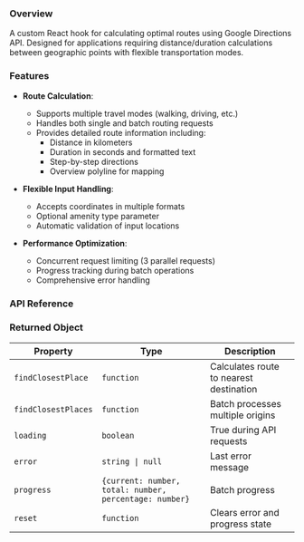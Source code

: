 
### Overview
A custom React hook for calculating optimal routes using Google Directions API. Designed for applications requiring distance/duration calculations between geographic points with flexible transportation modes.

### Features
- **Route Calculation**:
  - Supports multiple travel modes (walking, driving, etc.)
  - Handles both single and batch routing requests
  - Provides detailed route information including:
    - Distance in kilometers
    - Duration in seconds and formatted text
    - Step-by-step directions
    - Overview polyline for mapping

- **Flexible Input Handling**:
  - Accepts coordinates in multiple formats
  - Optional amenity type parameter
  - Automatic validation of input locations

- **Performance Optimization**:
  - Concurrent request limiting (3 parallel requests)
  - Progress tracking during batch operations
  - Comprehensive error handling

### API Reference

### Returned Object
| Property            | Type                              | Description |
|---------------------|-----------------------------------|-------------|
| `findClosestPlace`  | `function`                       | Calculates route to nearest destination |
| `findClosestPlaces` | `function`                       | Batch processes multiple origins |
| `loading`          | `boolean`                        | True during API requests |
| `error`            | `string \| null`                 | Last error message |
| `progress`         | `{current: number, total: number, percentage: number}` | Batch progress |
| `reset`            | `function`                       | Clears error and progress state |

